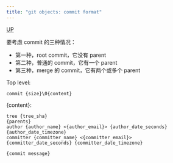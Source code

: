 ```yaml
---
title: "git objects: commit format"
---
```


[UP](/git.html)


要考虑 commit 的三种情况：

- 第一种，root commit，它没有 parent
- 第二种，普通的 commit，它有一个 parent
- 第三种，merge 的 commit，它有两个或多个 parent

Top level:

```text
commit {size}\0{content}
```

{content}:

```text
tree {tree_sha}
{parents}
author {author_name} <{author_email}> {author_date_seconds} {author_date_timezone}
committer {committer_name} <{committer_email}> {committer_date_seconds} {committer_date_timezone}

{commit message}
```
